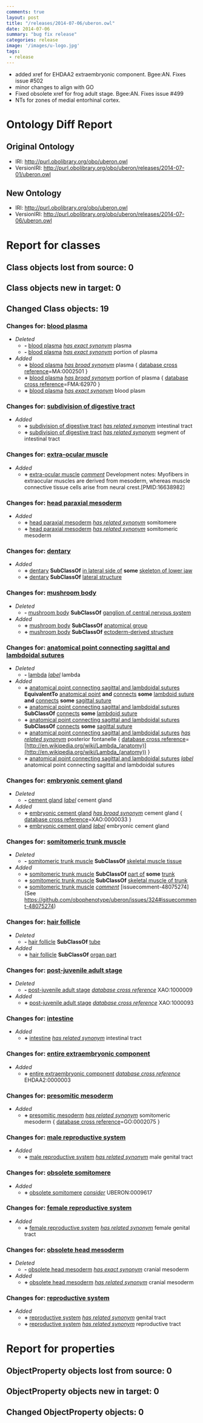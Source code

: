 ```yaml
---
comments: true
layout: post
title: "/releases/2014-07-06/uberon.owl"
date: 2014-07-06
summary: "bug fix release"
categories: release
image: '/images/u-logo.jpg'
tags:
 - release
---
```


 * added xref for EHDAA2 extraembryonic component. Bgee:AN. Fixes issue #502
 * minor changes to align with GO
 * Fixed obsolete xref for frog adult stage. Bgee:AN. Fixes issue #499
 * NTs for zones of medial entorhinal cortex.

# Ontology Diff Report


## Original Ontology

 * IRI: http://purl.obolibrary.org/obo/uberon.owl
 * VersionIRI: http://purl.obolibrary.org/obo/uberon/releases/2014-07-01/uberon.owl

## New Ontology

 * IRI: http://purl.obolibrary.org/obo/uberon.owl
 * VersionIRI: http://purl.obolibrary.org/obo/uberon/releases/2014-07-06/uberon.owl

# Report for classes


## Class objects lost from source: 0


## Class objects new in target: 0


## Changed Class objects: 19


### Changes for: [blood plasma](http://purl.obolibrary.org/obo/UBERON_0001969)

 * _Deleted_
    *  **-** [blood plasma](http://purl.obolibrary.org/obo/UBERON_0001969) *[has exact synonym](http://www.geneontology.org/formats/oboInOwl#hasExactSynonym)* plasma
    *  **-** [blood plasma](http://purl.obolibrary.org/obo/UBERON_0001969) *[has exact synonym](http://www.geneontology.org/formats/oboInOwl#hasExactSynonym)* portion of plasma
 * _Added_
    *  **+** [blood plasma](http://purl.obolibrary.org/obo/UBERON_0001969) *[has broad synonym](http://www.geneontology.org/formats/oboInOwl#hasBroadSynonym)* plasma { [database cross reference](http://www.geneontology.org/formats/oboInOwl#hasDbXref)=MA:0002501 } 
    *  **+** [blood plasma](http://purl.obolibrary.org/obo/UBERON_0001969) *[has broad synonym](http://www.geneontology.org/formats/oboInOwl#hasBroadSynonym)* portion of plasma { [database cross reference](http://www.geneontology.org/formats/oboInOwl#hasDbXref)=FMA:62970 } 
    *  **+** [blood plasma](http://purl.obolibrary.org/obo/UBERON_0001969) *[has exact synonym](http://www.geneontology.org/formats/oboInOwl#hasExactSynonym)* blood plasm

### Changes for: [subdivision of digestive tract](http://purl.obolibrary.org/obo/UBERON_0004921)

 * _Added_
    *  **+** [subdivision of digestive tract](http://purl.obolibrary.org/obo/UBERON_0004921) *[has related synonym](http://www.geneontology.org/formats/oboInOwl#hasRelatedSynonym)* intestinal tract
    *  **+** [subdivision of digestive tract](http://purl.obolibrary.org/obo/UBERON_0004921) *[has related synonym](http://www.geneontology.org/formats/oboInOwl#hasRelatedSynonym)* segment of intestinal tract

### Changes for: [extra-ocular muscle](http://purl.obolibrary.org/obo/UBERON_0001601)

 * _Added_
    *  **+** [extra-ocular muscle](http://purl.obolibrary.org/obo/UBERON_0001601) *[comment](http://www.w3.org/2000/01/rdf-schema#comment)* Development notes: Myofibers in extraocular muscles are derived from mesoderm, whereas muscle connective tissue cells arise from neural crest.[PMID:16638982]

### Changes for: [head paraxial mesoderm](http://purl.obolibrary.org/obo/UBERON_0009617)

 * _Added_
    *  **+** [head paraxial mesoderm](http://purl.obolibrary.org/obo/UBERON_0009617) *[has related synonym](http://www.geneontology.org/formats/oboInOwl#hasRelatedSynonym)* somitomere
    *  **+** [head paraxial mesoderm](http://purl.obolibrary.org/obo/UBERON_0009617) *[has related synonym](http://www.geneontology.org/formats/oboInOwl#hasRelatedSynonym)* somitomeric mesoderm

### Changes for: [dentary](http://purl.obolibrary.org/obo/UBERON_0004742)

 * _Added_
    *  **+** [dentary](http://purl.obolibrary.org/obo/UBERON_0004742) **SubClassOf** [in lateral side of](http://purl.obolibrary.org/obo/BSPO_0000126) **some** [skeleton of lower jaw](http://purl.obolibrary.org/obo/UBERON_0003278)
    *  **+** [dentary](http://purl.obolibrary.org/obo/UBERON_0004742) **SubClassOf** [lateral structure](http://purl.obolibrary.org/obo/UBERON_0015212)

### Changes for: [mushroom body](http://purl.obolibrary.org/obo/UBERON_0001058)

 * _Deleted_
    *  **-** [mushroom body](http://purl.obolibrary.org/obo/UBERON_0001058) **SubClassOf** [ganglion of central nervous system](http://purl.obolibrary.org/obo/UBERON_0003339)
 * _Added_
    *  **+** [mushroom body](http://purl.obolibrary.org/obo/UBERON_0001058) **SubClassOf** [anatomical group](http://purl.obolibrary.org/obo/UBERON_0000480)
    *  **+** [mushroom body](http://purl.obolibrary.org/obo/UBERON_0001058) **SubClassOf** [ectoderm-derived structure](http://purl.obolibrary.org/obo/UBERON_0004121)

### Changes for: [anatomical point connecting sagittal and lambdoidal sutures](http://purl.obolibrary.org/obo/UBERON_0013424)

 * _Deleted_
    *  **-** [lambda](http://purl.obolibrary.org/obo/UBERON_0013424) *[label](http://www.w3.org/2000/01/rdf-schema#label)* lambda
 * _Added_
    *  **+** [anatomical point connecting sagittal and lambdoidal sutures](http://purl.obolibrary.org/obo/UBERON_0013424) **EquivalentTo** [anatomical point](http://purl.obolibrary.org/obo/UBERON_0006983) **and** [connects](http://purl.obolibrary.org/obo/RO_0002176) **some** [lambdoid suture](http://purl.obolibrary.org/obo/UBERON_0002491) **and** [connects](http://purl.obolibrary.org/obo/RO_0002176) **some** [sagittal suture](http://purl.obolibrary.org/obo/UBERON_0002492)
    *  **+** [anatomical point connecting sagittal and lambdoidal sutures](http://purl.obolibrary.org/obo/UBERON_0013424) **SubClassOf** [connects](http://purl.obolibrary.org/obo/RO_0002176) **some** [lambdoid suture](http://purl.obolibrary.org/obo/UBERON_0002491)
    *  **+** [anatomical point connecting sagittal and lambdoidal sutures](http://purl.obolibrary.org/obo/UBERON_0013424) **SubClassOf** [connects](http://purl.obolibrary.org/obo/RO_0002176) **some** [sagittal suture](http://purl.obolibrary.org/obo/UBERON_0002492)
    *  **+** [anatomical point connecting sagittal and lambdoidal sutures](http://purl.obolibrary.org/obo/UBERON_0013424) *[has related synonym](http://www.geneontology.org/formats/oboInOwl#hasRelatedSynonym)* posterior fontanelle { [database cross reference](http://www.geneontology.org/formats/oboInOwl#hasDbXref)=[http://en.wikipedia.org/wiki/Lambda_(anatomy)](http://en.wikipedia.org/wiki/Lambda_(anatomy)) } 
    *  **+** [anatomical point connecting sagittal and lambdoidal sutures](http://purl.obolibrary.org/obo/UBERON_0013424) *[label](http://www.w3.org/2000/01/rdf-schema#label)* anatomical point connecting sagittal and lambdoidal sutures

### Changes for: [embryonic cement gland](http://purl.obolibrary.org/obo/UBERON_0005093)

 * _Deleted_
    *  **-** [cement gland](http://purl.obolibrary.org/obo/UBERON_0005093) *[label](http://www.w3.org/2000/01/rdf-schema#label)* cement gland
 * _Added_
    *  **+** [embryonic cement gland](http://purl.obolibrary.org/obo/UBERON_0005093) *[has broad synonym](http://www.geneontology.org/formats/oboInOwl#hasBroadSynonym)* cement gland  { [database cross reference](http://www.geneontology.org/formats/oboInOwl#hasDbXref)=XAO:0000033 } 
    *  **+** [embryonic cement gland](http://purl.obolibrary.org/obo/UBERON_0005093) *[label](http://www.w3.org/2000/01/rdf-schema#label)* embryonic cement gland

### Changes for: [somitomeric trunk muscle](http://purl.obolibrary.org/obo/UBERON_0004138)

 * _Deleted_
    *  **-** [somitomeric trunk muscle](http://purl.obolibrary.org/obo/UBERON_0004138) **SubClassOf** [skeletal muscle tissue](http://purl.obolibrary.org/obo/UBERON_0001134)
 * _Added_
    *  **+** [somitomeric trunk muscle](http://purl.obolibrary.org/obo/UBERON_0004138) **SubClassOf** [part of](http://purl.obolibrary.org/obo/BFO_0000050) **some** [trunk](http://purl.obolibrary.org/obo/UBERON_0002100)
    *  **+** [somitomeric trunk muscle](http://purl.obolibrary.org/obo/UBERON_0004138) **SubClassOf** [skeletal muscle of trunk](http://purl.obolibrary.org/obo/UBERON_0001774)
    *  **+** [somitomeric trunk muscle](http://purl.obolibrary.org/obo/UBERON_0004138) *[comment](http://www.w3.org/2000/01/rdf-schema#comment)* [issuecomment-48075274](See https://github.com/obophenotype/uberon/issues/324#issuecomment-48075274)

### Changes for: [hair follicle](http://purl.obolibrary.org/obo/UBERON_0002073)

 * _Deleted_
    *  **-** [hair follicle](http://purl.obolibrary.org/obo/UBERON_0002073) **SubClassOf** [tube](http://purl.obolibrary.org/obo/UBERON_0000025)
 * _Added_
    *  **+** [hair follicle](http://purl.obolibrary.org/obo/UBERON_0002073) **SubClassOf** [organ part](http://purl.obolibrary.org/obo/UBERON_0000064)

### Changes for: [post-juvenile adult stage](http://purl.obolibrary.org/obo/UBERON_0000113)

 * _Deleted_
    *  **-** [post-juvenile adult stage](http://purl.obolibrary.org/obo/UBERON_0000113) *[database cross reference](http://www.geneontology.org/formats/oboInOwl#hasDbXref)* XAO:1000009
 * _Added_
    *  **+** [post-juvenile adult stage](http://purl.obolibrary.org/obo/UBERON_0000113) *[database cross reference](http://www.geneontology.org/formats/oboInOwl#hasDbXref)* XAO:1000093

### Changes for: [intestine](http://purl.obolibrary.org/obo/UBERON_0000160)

 * _Added_
    *  **+** [intestine](http://purl.obolibrary.org/obo/UBERON_0000160) *[has related synonym](http://www.geneontology.org/formats/oboInOwl#hasRelatedSynonym)* intestinal tract

### Changes for: [entire extraembryonic component](http://purl.obolibrary.org/obo/UBERON_0016887)

 * _Added_
    *  **+** [entire extraembryonic component](http://purl.obolibrary.org/obo/UBERON_0016887) *[database cross reference](http://www.geneontology.org/formats/oboInOwl#hasDbXref)* EHDAA2:0000003

### Changes for: [presomitic mesoderm](http://purl.obolibrary.org/obo/UBERON_0003059)

 * _Added_
    *  **+** [presomitic mesoderm](http://purl.obolibrary.org/obo/UBERON_0003059) *[has related synonym](http://www.geneontology.org/formats/oboInOwl#hasRelatedSynonym)* somitomeric mesoderm { [database cross reference](http://www.geneontology.org/formats/oboInOwl#hasDbXref)=GO:0002075 } 

### Changes for: [male reproductive system](http://purl.obolibrary.org/obo/UBERON_0000079)

 * _Added_
    *  **+** [male reproductive system](http://purl.obolibrary.org/obo/UBERON_0000079) *[has related synonym](http://www.geneontology.org/formats/oboInOwl#hasRelatedSynonym)* male genital tract

### Changes for: [obsolete somitomere](http://purl.obolibrary.org/obo/UBERON_0005727)

 * _Added_
    *  **+** [obsolete somitomere](http://purl.obolibrary.org/obo/UBERON_0005727) *[consider](http://www.geneontology.org/formats/oboInOwl#consider)* UBERON:0009617

### Changes for: [female reproductive system](http://purl.obolibrary.org/obo/UBERON_0000474)

 * _Added_
    *  **+** [female reproductive system](http://purl.obolibrary.org/obo/UBERON_0000474) *[has related synonym](http://www.geneontology.org/formats/oboInOwl#hasRelatedSynonym)* female genital tract

### Changes for: [obsolete head mesoderm](http://purl.obolibrary.org/obo/UBERON_0005280)

 * _Deleted_
    *  **-** [obsolete head mesoderm](http://purl.obolibrary.org/obo/UBERON_0005280) *[has exact synonym](http://www.geneontology.org/formats/oboInOwl#hasExactSynonym)* cranial mesoderm
 * _Added_
    *  **+** [obsolete head mesoderm](http://purl.obolibrary.org/obo/UBERON_0005280) *[has related synonym](http://www.geneontology.org/formats/oboInOwl#hasRelatedSynonym)* cranial mesoderm

### Changes for: [reproductive system](http://purl.obolibrary.org/obo/UBERON_0000990)

 * _Added_
    *  **+** [reproductive system](http://purl.obolibrary.org/obo/UBERON_0000990) *[has related synonym](http://www.geneontology.org/formats/oboInOwl#hasRelatedSynonym)* genital tract
    *  **+** [reproductive system](http://purl.obolibrary.org/obo/UBERON_0000990) *[has related synonym](http://www.geneontology.org/formats/oboInOwl#hasRelatedSynonym)* reproductive tract

# Report for properties


## ObjectProperty objects lost from source: 0


## ObjectProperty objects new in target: 0


## Changed ObjectProperty objects: 0

